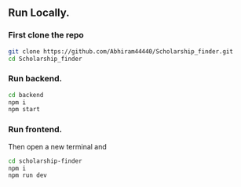 ## Run Locally.
### First clone the repo
```bash
git clone https://github.com/Abhiram44440/Scholarship_finder.git
cd Scholarship_finder
```

### Run backend.
```bash
cd backend
npm i 
npm start
```
### Run frontend.
Then open a new terminal and
```bash
cd scholarship-finder
npm i
npm run dev
````
